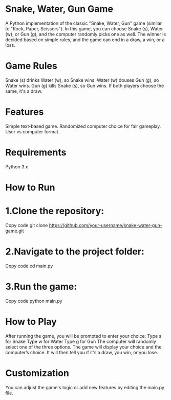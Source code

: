 # Snake, Water, Gun Game
A Python implementation of the classic "Snake, Water, Gun" game (similar to "Rock, Paper, Scissors"). In this game, you can choose Snake (s), Water (w), or Gun (g), and the computer randomly picks one as well. The winner is decided based on simple rules, and the game can end in a draw, a win, or a loss.

# Game Rules
Snake (s) drinks Water (w), so Snake wins.
Water (w) douses Gun (g), so Water wins.
Gun (g) kills Snake (s), so Gun wins.
If both players choose the same, it's a draw.
# Features
Simple text-based game.
Randomized computer choice for fair gameplay.
User vs computer format.
# Requirements
Python 3.x
# How to Run
# 1.Clone the repository:
Copy code
git clone https://github.com/your-username/snake-water-gun-game.git
# 2.Navigate to the project folder:
Copy code
cd main.py
# 3.Run the game:
Copy code
python main.py
# How to Play
After running the game, you will be prompted to enter your choice:
Type s for Snake
Type w for Water
Type g for Gun
The computer will randomly select one of the three options.
The game will display your choice and the computer’s choice.
It will then tell you if it's a draw, you win, or you lose.
# Customization
You can adjust the game's logic or add new features by editing the main.py file.
